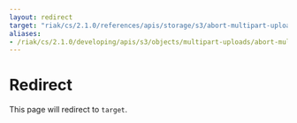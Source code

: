 ```yaml
---
layout: redirect
target: "riak/cs/2.1.0/references/apis/storage/s3/abort-multipart-upload"
aliases:
- /riak/cs/2.1.0/developing/apis/s3/objects/multipart-uploads/abort-multipart-upload
---
```


# Redirect

This page will redirect to `target`.
